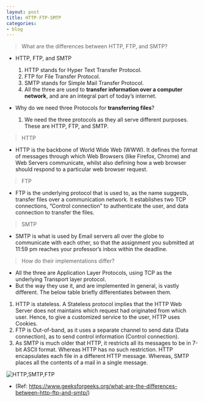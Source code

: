 ```yaml
---
layout: post
title: HTTP-FTP-SMTP
categories:
- blog
---
```


> What are the differences between HTTP, FTP, and SMTP?

* HTTP, FTP, and SMTP
  1. HTTP stands for Hyper Text Transfer Protocol.
  2. FTP for File Transfer Protocol.
  3. SMTP stands for Simple Mail Transfer Protocol.
  4. All the three are used to **transfer information over a computer network**, and are an integral part of today’s internet.

* Why do we need three Protocols for **transferring files**?
  1. We need the three protocols as they all serve different purposes. These are HTTP, FTP, and SMTP.

> HTTP
* HTTP is the backbone of World Wide Web (WWW). It defines the format of messages through which Web Browsers (like Firefox, Chrome) and Web Servers communicate, whilst also defining how a web browser should respond to a particular web browser request.

> FTP
* FTP is the underlying protocol that is used to, as the name suggests, transfer files over a communication network. It establishes two TCP connections, “Control connection” to authenticate the user, and data connection to transfer the files.

> SMTP
* SMTP is what is used by Email servers all over the globe to communicate with each other, so that the assignment you submitted at 11:59 pm reaches your professor’s inbox within the deadline.



> How do their implementations differ?
* All the three are Application Layer Protocols, using TCP as the underlying Transport layer protocol. 
* But the way they use it, and are implemented in general, is vastly different. The below table briefly differentiates between them.

1. HTTP is stateless. A Stateless protocol implies that the HTTP Web Server does not maintains which request had originated from which user. Hence, to give a customized service to the user, HTTP uses Cookies.
2. FTP is Out-of-band, as it uses a separate channel to send data (Data connection), as to send control information (Control connection).
3. As SMTP is much older that HTTP, it restricts all its messages to be in 7-bit ASCII format. Whereas HTTP has no such restriction.
HTTP encapsulates each file in a different HTTP message. Whereas, SMTP places all the contents of a mail in a single message.

![HTTP,SMTP,FTP](https://user-images.githubusercontent.com/47915302/58748639-ed337e80-84b6-11e9-9928-77977ad8a37f.png)



* (Ref: https://www.geeksforgeeks.org/what-are-the-differences-between-http-ftp-and-smtp/)

